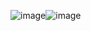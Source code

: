 ![image](https://github.com/user-attachments/assets/6155141a-0ced-442d-b10e-e58844a4b981)![image](https://github.com/user-attachments/assets/6d2383b7-30d5-465f-8595-ee67187457ab)
